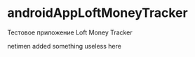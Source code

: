 # androidAppLoftMoneyTracker
Тестовое приложение Loft Money Tracker

netimen added something useless here